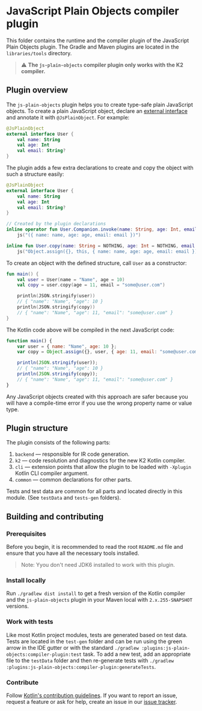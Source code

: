 # JavaScript Plain Objects compiler plugin

This folder contains the runtime and the compiler plugin of the JavaScript Plain Objects plugin.
The Gradle and Maven plugins are located in the `libraries/tools` directory.

> :warning: **The `js-plain-objects` compiler plugin only works with the K2 compiler.**

## Plugin overview

The `js-plain-objects` plugin helps you to create type-safe plain JavaScript objects. To create a plain JavaScript object, declare an [external interface](https://kotlinlang.org/docs/wasm-js-interop.html#external-interfaces) and annotate it with `@JsPlainObject`.
For example:
```kotlin
@JsPlainObject
external interface User {
    val name: String
    val age: Int
    val email: String?
}
```

The plugin adds a few extra declarations to create and copy the object with such a structure easily:
```kotlin
@JsPlainObject
external interface User {
    val name: String
    val age: Int
    val email: String?
}

// Created by the plugin declarations
inline operator fun User.Companion.invoke(name: String, age: Int, email: String? = NOTHING): User =
    js("({ name: name, age: age, email: email })")

inline fun User.copy(name: String = NOTHING, age: Int = NOTHING, email: String? = NOTHING): User =
    js("Object.assign({}, this, { name: name, age: age, email: email })")
```

To create an object with the defined structure, call `User` as a constructor:
```kotlin
fun main() {
    val user = User(name = "Name", age = 10)
    val copy = user.copy(age = 11, email = "some@user.com")

    println(JSON.stringify(user)) 
    // { "name": "Name", "age": 10 }
    println(JSON.stringify(copy)) 
    // { "name": "Name", "age": 11, "email": "some@user.com" }
}
```

The Kotlin code above will be compiled in the next JavaScript code:
```javascript
function main() {
    var user = { name: "Name", age: 10 };
    var copy = Object.assign({}, user, { age: 11, email: "some@user.com" });

    println(JSON.stringify(user));
    // { "name": "Name", "age": 10 }
    println(JSON.stringify(copy));
    // { "name": "Name", "age": 11, "email": "some@user.com" }
}
```

Any JavaScript objects created with this approach are safer because you will have a compile-time error if you use the wrong property name or value type.

## Plugin structure

The plugin consists of the following parts:

1. `backend` — responsible for IR code generation.
2. `k2` — code resolution and diagnostics for the new K2 Kotlin compiler.
3. `cli` — extension points that allow the plugin to be loaded with `-Xplugin` Kotlin CLI compiler argument.
4. `common` — common declarations for other parts.

Tests and test data are common for all parts and located directly in this module. (See `testData` and `tests-gen` folders).

## Building and contributing

### Prerequisites

Before you begin, it is recommended to read the root `README.md` file and ensure that you have all the necessary tools installed.

> Note: Yyou don't need JDK6 installed to work with this plugin.

### Install locally

Run `./gradlew dist install` to get a fresh version of the Kotlin compiler and the `js-plain-objects` plugin in your Maven local with `2.x.255-SNAPSHOT` versions.

### Work with tests

Like most Kotlin project modules, tests are generated based on test data.
Tests are located in the `test-gen` folder and can be run using the green arrow in the IDE gutter or with the standard
`./gradlew :plugins:js-plain-objects:compiler-plugin:test` task.
To add a new test, add an appropriate file to the `testData` folder and then re-generate tests with `./gradlew :plugins:js-plain-objects:compiler-plugin:generateTests`.

### Contribute

Follow [Kotlin's contribution guidelines](../../docs/contributing.md).
If you want to report an issue, request a feature or ask for help, create an issue in our [issue tracker](https://youtrack.jetbrains.com/issues/KT). 
